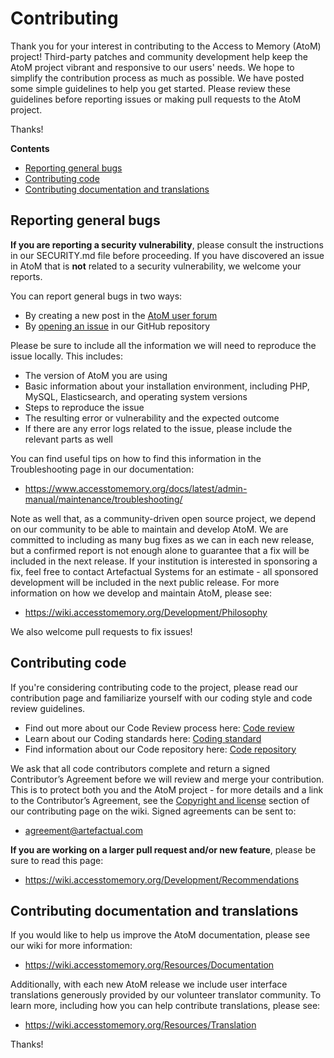 # Contributing

Thank you for your interest in contributing to the Access to Memory (AtoM)
project! Third-party patches and community development help keep the AtoM
project vibrant and responsive to our users' needs. We hope to simplify the
contribution process as much as possible. We have posted some simple
guidelines to help you get started. Please review these guidelines before
reporting issues or making pull requests to the AtoM project.

Thanks!

**Contents**

* [Reporting general bugs](#reporting-general-bugs)
* [Contributing code](#contributing-code)
* [Contributing documentation and translations](#contributing-documentation-and-translations)

## Reporting general bugs

**If you are reporting a security vulnerability**, please consult the
instructions in our SECURITY.md file before proceeding. If you have discovered
an issue in AtoM that is **not** related to a security vulnerability, we
welcome your reports.

You can report general bugs in two ways: 

* By creating a new post in the [AtoM user forum](https://groups.google.com/forum/#!forum/ica-atom-users)
* By [opening an issue](https://github.com/artefactual/atom/issues) in our
  GitHub repository

Please be sure to include all the information we will need to reproduce the
issue locally. This includes:

* The version of AtoM you are using
* Basic information about your installation environment, including PHP, MySQL,
  Elasticsearch, and operating system versions
* Steps to reproduce the issue
* The resulting error or vulnerability and the expected outcome
* If there are any error logs related to the issue, please include the
  relevant parts as well

You can find useful tips on how to find this information in the Troubleshooting 
page in our documentation:

* https://www.accesstomemory.org/docs/latest/admin-manual/maintenance/troubleshooting/

Note as well that, as a community-driven open source project, we depend on our
community to be able to maintain and develop AtoM. We are committed to
including as many bug fixes as we can in each new release, but a confirmed
report is not enough alone to guarantee that a fix will be included in the
next release. If your institution is interested in sponsoring a fix, feel free
to contact Artefactual Systems for an estimate - all sponsored development
will be included in the next public release. For more information on how we
develop and maintain AtoM, please see:

* https://wiki.accesstomemory.org/Development/Philosophy

We also welcome pull requests to fix issues!

## Contributing code

If you're considering contributing code to the project, please read our
contribution page and familiarize yourself with our coding style and code
review guidelines.

* Find out more about our Code Review process here: [Code review](https://wiki.accesstomemory.org/Development/Code_review)
* Learn about our Coding standards here: [Coding standard](https://wiki.accesstomemory.org/Development/Coding_standard)
* Find information about our Code repository here: [Code repository](https://wiki.accesstomemory.org/Resources/Code_repository)

We ask that all code contributors complete and return a signed Contributor’s
Agreement before we will review and merge your contribution. This is to
protect both you and the AtoM project - for more details and a link to the
Contributor’s Agreement, see the 
[Copyright and license](https://wiki.accesstomemory.org/Development/Contribute_code#Copyright_and_license) 
section of our contributing page on the wiki. Signed agreements can be sent 
to:

* [agreement@artefactual.com](mailto:agreement@artefactual.com) 

**If you are working on a larger pull request and/or new feature**, please be
sure to read this page:

* https://wiki.accesstomemory.org/Development/Recommendations

## Contributing documentation and translations

If you would like to help us improve the AtoM documentation, please see our
wiki for more information:

* https://wiki.accesstomemory.org/Resources/Documentation

Additionally, with each new AtoM release we include user interface
translations generously provided by our volunteer translator community. To
learn more, including how you can help contribute translations, please see:

* https://wiki.accesstomemory.org/Resources/Translation

Thanks! 

